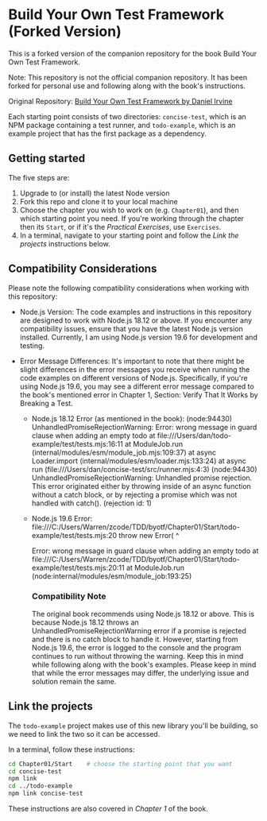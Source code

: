 # Build Your Own Test Framework (Forked Version)
This is a forked version of the companion repository for the book Build Your Own Test Framework.

Note: This repository is not the official companion repository. It has been forked for personal use and following along with the book's instructions.

Original Repository: [Build Your Own Test Framework by Daniel Irvine](https://github.com/Apress/Build-your-Own-Test-Framework-by-Daniel-Irvine)



Each starting point consists of two directories: `concise-test`, which is an NPM package containing a test runner, and `todo-example`, which is an example project that has the first package as a dependency.

## Getting started

The five steps are:

1. Upgrade to (or install) the latest Node version
2. Fork this repo and clone it to your local machine
3. Choose the chapter you wish to work on (e.g. `Chapter01`), and then which starting point you need. If you're working through the chapter then its `Start`, or if it's the _Practical Exercises_, use `Exercises`.
4. In a terminal, navigate to your starting point and follow the _Link the projects_ instructions below.

## Compatibility Considerations
Please note the following compatibility considerations when working with this repository:

- Node.js Version: The code examples and instructions in this repository are designed to work with Node.js 18.12 or above. If you encounter any compatibility issues, ensure that you have the latest Node.js version installed. Currently, I am using Node.js version 19.6 for development and testing.

- Error Message Differences: It's important to note that there might be slight differences in the error messages you receive when running the code examples on different versions of Node.js. Specifically, if you're using Node.js 19.6, you may see a different error message compared to the book's mentioned error in Chapter 1, Section: Verify That It Works by Breaking a Test.

    - Node.js 18.12 Error (as mentioned in the book):
        (node:94430) UnhandledPromiseRejectionWarning: Error: wrong message in guard clause
        when adding an empty todo
        at file:///Users/dan/todo-example/test/tests.mjs:16:11
        at ModuleJob.run (internal/modules/esm/module_job.mjs:109:37)
        at async Loader.import (internal/modules/esm/loader.mjs:133:24)
        at async run (file:///Users/dan/concise-test/src/runner.mjs:4:3)
        (node:94430) UnhandledPromiseRejectionWarning: Unhandled promise rejection. This
        error originated either by throwing inside of an async function without a catch
        block, or by rejecting a promise which was not handled with catch(). (rejection
        id: 1)

    - Node.js 19.6 Error:
        file:///C:/Users/Warren/zcode/TDD/byotf/Chapter01/Start/todo-example/test/tests.mjs:20
        throw new Error(
        ^

        Error: wrong message in guard clause when adding an empty todo
        at file:///C:/Users/Warren/zcode/TDD/byotf/Chapter01/Start/todo-example/test/tests.mjs:20:11
        at ModuleJob.run (node:internal/modules/esm/module_job:193:25)

      ### Compatibility Note
      The original book recommends using Node.js 18.12 or above. This is because Node.js 18.12 throws an UnhandledPromiseRejectionWarning error if a promise is rejected and there is no catch block to handle it. However, starting from Node.js 19.6, the error is logged to the console and the program continues to run without throwing the warning. Keep this in mind while following along with the book's examples.
Please keep in mind that while the error messages may differ, the underlying issue and solution remain the same.


## Link the projects

The `todo-example` project makes use of this new library you'll be building, so we need to link the two so it can be accessed.

In a terminal, follow these instructions:

```bash
cd Chapter01/Start    # choose the starting point that you want
cd concise-test
npm link
cd ../todo-example
npm link concise-test
```

These instructions are also covered in _Chapter 1_ of the book.
